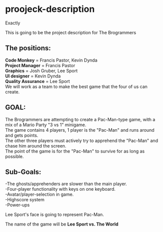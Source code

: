proojeck-description
====================

Exactly

This is going to be the project description for The Brogrammers

The positions:
--------------------

**Code Monkey** = Francis Pastor, Kevin Dynda  
**Project Manager** = Francis Pastor  
**Graphics** =  Josh Gruber, Lee Sport  
**UI designer** = Kevin Dynda  
**Quality Assurance** = Lee Sport  
We will work as a team to make the best game that the four of us can create.

GOAL:
--------------------

The Brogrammers are attempting to create a Pac-Man-type game, with a mix of a Mario Party "3 vs 1" minigame.  
The game contains 4 players, 1 player is the "Pac-Man" and runs around and gets points.   
The other three players must actively try to apprehend the "Pac-Man" and chase him around the screen.  
The point of the game is for the "Pac-Man" to survive for as long as possible.

Sub-Goals:
--------------------

-The ghosts/apprehenders are slower than the main player.  
-Four-player functionality with keys on one keyboard.  
-Avatar/player-selection in game.  
-Highscore system  
-Power-ups

Lee Sport's face is going to represent Pac-Man.

The name of the game will be **Lee Sport vs. The World**


